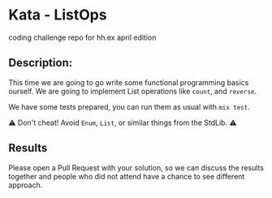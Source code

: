 # Kata - ListOps

coding challenge repo for hh.ex april edition

## Description:

This time we are going to go write some functional programming basics ourself. We are going to implement List operations like `count`, and `reverse`.

We have some tests prepared, you can run them as usual with `mix test`.

:warning: Don't cheat! Avoid `Enum`, `List`, or similar things from the StdLib. :warning:

## Results

Please open a Pull Request with your solution, so we can discuss the results together and people who did not attend have a chance to see different approach.
